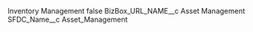 <?xml version="1.0" encoding="UTF-8"?>
<CustomMetadata xmlns="http://soap.sforce.com/2006/04/metadata" xmlns:xsi="http://www.w3.org/2001/XMLSchema-instance" xmlns:xsd="http://www.w3.org/2001/XMLSchema">
    <label>Inventory Management</label>
    <protected>false</protected>
    <values>
        <field>BizBox_URL_NAME__c</field>
        <value xsi:type="xsd:string">Asset Management</value>
    </values>
    <values>
        <field>SFDC_Name__c</field>
        <value xsi:type="xsd:string">Asset_Management</value>
    </values>
</CustomMetadata>
